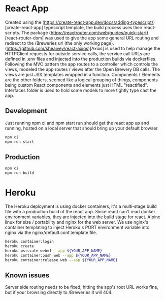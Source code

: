 # React App
Created using the (https://create-react-app.dev/docs/adding-typescript/)[create-react-app] typescript template, the build process uses their react-scripts. The package (https://reactrouter.com/web/guides/quick-start)[react-router-dom] was used to give the app some general URL routing and redirect to the /Breweries url (the only working page). (https://github.com/sheaivey/react-axios)[Axios] is used to help manage the HTTPClient requests for outside service calls, the service call URLs are defined in .env files and injected into the production builds via dockerfiles. Following the MVC pattern the app routes to a controller which controls the views, modeled the app routes / views after the Open Brewery DB calls. The views are just JSX templates wrapped in a function. Components / Elements are the other folders, seemed like a logical grouping of things, components being custom React components and elements just HTML "reactified". Interfaces folder is used to hold some models to more tightly type cast the app.

## Development
Just running npm ci and npm start run should get the react app up and running, hosted on a local server that should bring up your default browser. 

``` bash
npm ci 
npm run start
```

## Production


``` bash
npm ci
npm run build
```

# Heroku

The Heroku deployment is using docker containers, it's a multi-stage build file with a production build of the react app. Since react can't read docker environment variables, they are injected into the build stage for react. Alpine linux for size / portability and nginx for the web server. We use nginx's container templating to inject Heroku's PORT environment variable into nginx via the nginx/default.conf.template file.

``` bash
heroku container:login
heroku create
heroku ps:scale web=1 --app ${YOUR_APP_NAME}
heroku container:push web --app ${YOUR_APP_NAME}
heroku container:release web --app ${YOUR_APP_NAME}
```

## Known issues

Server side routing needs to be fixed, hitting the app's root URL works fine, but if your browsing directly to /Breweries it will 404.